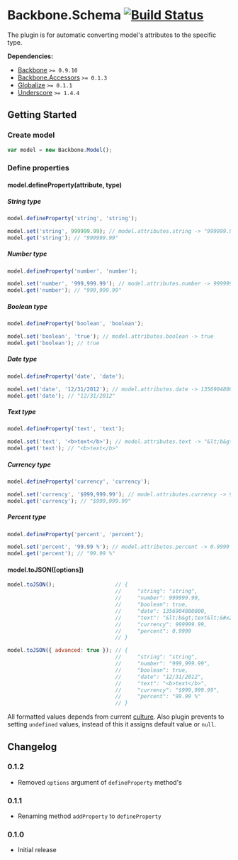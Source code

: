[lnk]: https://travis-ci.org/DreamTheater/Backbone.Schema
[img]: https://secure.travis-ci.org/DreamTheater/Backbone.Schema.png

# Backbone.Schema [![Build Status][img]][lnk]
The plugin is for automatic converting model's attributes to the specific type.

**Dependencies:**

  - [Backbone](https://github.com/documentcloud/backbone) `>= 0.9.10`
  - [Backbone.Accessors](https://github.com/DreamTheater/Backbone.Accessors) `>= 0.1.3`
  - [Globalize](https://github.com/jquery/globalize) `>= 0.1.1`
  - [Underscore](https://github.com/documentcloud/underscore) `>= 1.4.4`

## Getting Started
### Create model
```js
var model = new Backbone.Model();
```

### Define properties
#### model.defineProperty(attribute, type)
##### String type
```js
model.defineProperty('string', 'string');

model.set('string', 999999.99); // model.attributes.string -> "999999.99"
model.get('string'); // "999999.99"
```

##### Number type
```js
model.defineProperty('number', 'number');

model.set('number', '999,999.99'); // model.attributes.number -> 999999.99
model.get('number'); // "999,999.99"
```

##### Boolean type
```js
model.defineProperty('boolean', 'boolean');

model.set('boolean', 'true'); // model.attributes.boolean -> true
model.get('boolean'); // true
```

##### Date type
```js
model.defineProperty('date', 'date');

model.set('date', '12/31/2012'); // model.attributes.date -> 1356904800000
model.get('date'); // "12/31/2012"
```

##### Text type
```js
model.defineProperty('text', 'text');

model.set('text', '<b>text</b>'); // model.attributes.text -> "&lt;b&gt;text&lt;&#x2F;b&gt;"
model.get('text'); // "<b>text</b>"
```

##### Currency type
```js
model.defineProperty('currency', 'currency');

model.set('currency', '$999,999.99'); // model.attributes.currency -> 999999.99
model.get('currency'); // "$999,999.99"
```

##### Percent type
```js
model.defineProperty('percent', 'percent');

model.set('percent', '99.99 %'); // model.attributes.percent -> 0.9999
model.get('percent'); // "99.99 %"
```

#### model.toJSON([options])
```js
model.toJSON();                   // {
                                  //     "string": "string",
                                  //     "number": 999999.99,
                                  //     "boolean": true,
                                  //     "date": 1356904800000,
                                  //     "text": "&lt;b&gt;text&lt;&#x2F;b&gt;",
                                  //     "currency": 999999.99,
                                  //     "percent": 0.9999
                                  // }

model.toJSON({ advanced: true }); // {
                                  //     "string": "string",
                                  //     "number": "999,999.99",
                                  //     "boolean": true,
                                  //     "date": "12/31/2012",
                                  //     "text": "<b>text</b>",
                                  //     "currency": "$999,999.99",
                                  //     "percent": "99.99 %"
                                  // }
```

All formatted values depends from current [culture](https://github.com/jquery/globalize#culture).
Also plugin prevents to setting `undefined` values, instead of this it assigns default value or `null`.

## Changelog
### 0.1.2
  - Removed `options` argument of `defineProperty` method's

### 0.1.1
  - Renaming method `addProperty` to `defineProperty`

### 0.1.0
  - Initial release
